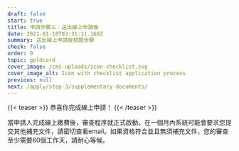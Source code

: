 ```yaml
---
draft: false
start: true
title: 申請步驟三：送出線上申請後
date: 2021-01-18T03:31:11.168Z
summary: 送出線上申請後相關步驟
check: false
order: 0
topic: goldcard
cover_image: /cms-uploads/icon-checklist.svg
cover_image_alt: Icon with checklist application process
previous: null
next: /apply/step-3/supplementary-documents/
---
```

{{< teaser >}}
恭喜你完成線上申請！
{{< /teaser >}}

當申請人完成線上繳費後，審查程序就正式啟動。在一個月內系統可能會要求您提交其他補充文件，請密切查看email。如果資格符合並且無須補充文件，您的審查至少需要60個工作天，請耐心等候。